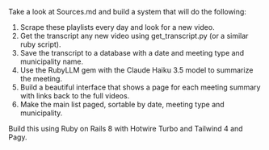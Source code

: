 
Take a look at Sources.md and build a system that will do the following:
1. Scrape these playlists every day and look for a new video.
2. Get the transcript any new video using get_transcript.py (or a similar ruby script).
3. Save the transcript to a database with a date and meeting type and municipality name.
4. Use the RubyLLM gem with the Claude Haiku 3.5 model to summarize the meeting.
5. Build a beautiful interface that shows a page for each meeting summary with links back to the full videos. 
6. Make the main list paged, sortable by date, meeting type and municipality.

Build this using Ruby on Rails 8 with Hotwire Turbo and Tailwind 4 and Pagy.